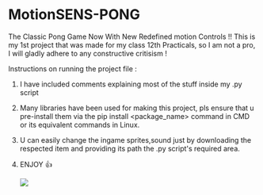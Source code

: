 # MotionSENS-PONG
The Classic Pong Game Now With New Redefined motion Controls !!
This is my 1st project that was made for my class 12th Practicals, so I am not a pro, I will gladly adhere to any constructive critisism !

Instructions on running the project file :
1) I have included comments explaining most of the stuff inside my .py script
2) Many libraries have been used for making this project, pls ensure that u pre-install them via the pip install <package_name> command in CMD or its equivalent commands in Linux.
3) U can easily change the ingame sprites,sound just by downloading the respected item and providing its path the .py script's required area.
4) ENJOY 👍


   ![](https://user-images.githubusercontent.com/74038190/225813708-98b745f2-7d22-48cf-9150-083f1b00d6c9.gif)
